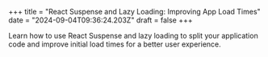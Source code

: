 +++
title = "React Suspense and Lazy Loading: Improving App Load Times"
date = "2024-09-04T09:36:24.203Z"
draft = false
+++

Learn how to use React Suspense and lazy loading to split your application code and improve initial load times for a better user experience.
        